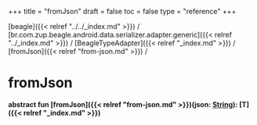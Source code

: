 +++
title = "fromJson"
draft = false
toc = false
type = "reference"
+++

[beagle]({{< relref "../../_index.md" >}}) / [br.com.zup.beagle.android.data.serializer.adapter.generic]({{< relref "../_index.md" >}}) / [BeagleTypeAdapter]({{< relref "_index.md" >}}) / [fromJson]({{< relref "from-json.md" >}}) / 



# fromJson  
  
<b><b>abstract fun [fromJson]({{< relref "from-json.md" >}})(json: [String](https://kotlinlang.org/api/latest/jvm/stdlib/kotlin/-string/index.html)): [T]({{< relref "_index.md" >}})</b></b>  



